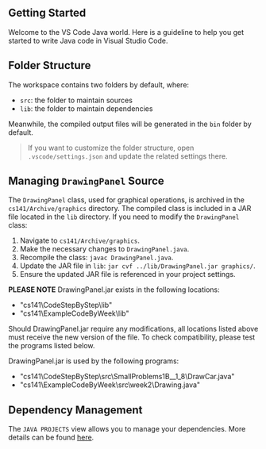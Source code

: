 ## Getting Started

Welcome to the VS Code Java world. Here is a guideline to help you get started to write Java code in Visual Studio Code.

## Folder Structure

The workspace contains two folders by default, where:

- `src`: the folder to maintain sources
- `lib`: the folder to maintain dependencies

Meanwhile, the compiled output files will be generated in the `bin` folder by default.

> If you want to customize the folder structure, open `.vscode/settings.json` and update the related settings there.

## Managing `DrawingPanel` Source

The `DrawingPanel` class, used for graphical operations, is archived in the `cs141/Archive/graphics` directory. The compiled class is included in a JAR file located in the `lib` directory. If you need to modify the `DrawingPanel` class:

1. Navigate to `cs141/Archive/graphics`.
2. Make the necessary changes to `DrawingPanel.java`.
3. Recompile the class: `javac DrawingPanel.java`.
4. Update the JAR file in `lib`: `jar cvf ../lib/DrawingPanel.jar graphics/`.
5. Ensure the updated JAR file is referenced in your project settings.

**PLEASE NOTE**
DrawingPanel.jar exists in the following locations:
- "cs141\CodeStepByStep\lib"
- "cs141\ExampleCodeByWeek\lib"

Should DrawingPanel.jar require any modifications, all locations listed above must receive the new version of the file. To check compatibility, please test the programs listed below.

DrawingPanel.jar is used by the following programs:
- "cs141\CodeStepByStep\src\SmallProblems1B__1_8\DrawCar.java"
- "cs141\ExampleCodeByWeek\src\week2\Drawing.java"

## Dependency Management

The `JAVA PROJECTS` view allows you to manage your dependencies. More details can be found [here](https://github.com/microsoft/vscode-java-dependency#manage-dependencies).
